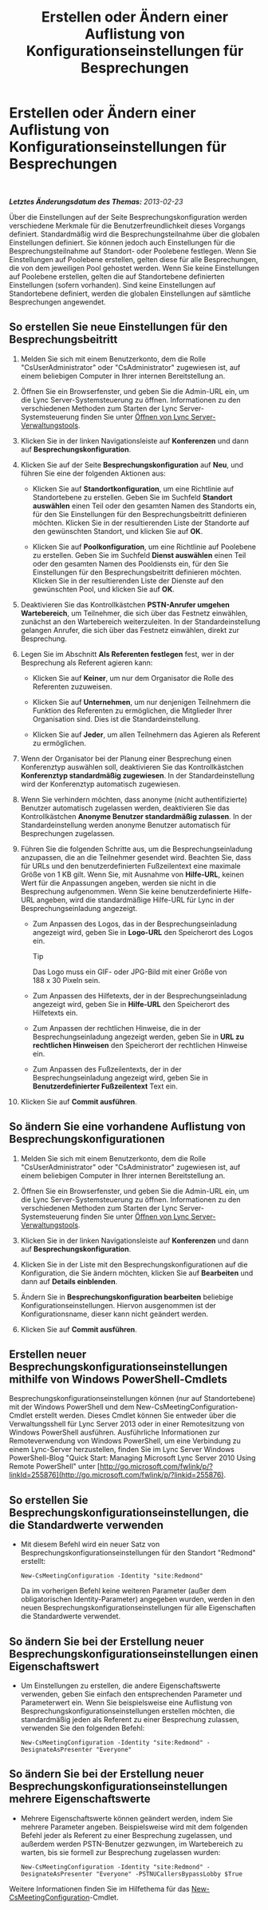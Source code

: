 ﻿---
title: Erstellen oder Ändern einer Auflistung von Konfigurationseinstellungen für Besprechungen
TOCTitle: Erstellen oder Ändern einer Auflistung von Konfigurationseinstellungen für Besprechungen
ms:assetid: ce6773c1-a0d5-4405-8e32-33a6f3a46a1a
ms:mtpsurl: https://technet.microsoft.com/de-de/library/JJ721889(v=OCS.15)
ms:contentKeyID: 49890946
ms.date: 05/19/2016
mtps_version: v=OCS.15
ms.translationtype: HT
---

# Erstellen oder Ändern einer Auflistung von Konfigurationseinstellungen für Besprechungen

 

_**Letztes Änderungsdatum des Themas:** 2013-02-23_

Über die Einstellungen auf der Seite Besprechungskonfiguration werden verschiedene Merkmale für die Benutzerfreundlichkeit dieses Vorgangs definiert. Standardmäßig wird die Besprechungsteilnahme über die globalen Einstellungen definiert. Sie können jedoch auch Einstellungen für die Besprechungsteilnahme auf Standort- oder Poolebene festlegen. Wenn Sie Einstellungen auf Poolebene erstellen, gelten diese für alle Besprechungen, die von dem jeweiligen Pool gehostet werden. Wenn Sie keine Einstellungen auf Poolebene erstellen, gelten die auf Standortebene definierten Einstellungen (sofern vorhanden). Sind keine Einstellungen auf Standortebene definiert, werden die globalen Einstellungen auf sämtliche Besprechungen angewendet.

## So erstellen Sie neue Einstellungen für den Besprechungsbeitritt

1.  Melden Sie sich mit einem Benutzerkonto, dem die Rolle "CsUserAdministrator" oder "CsAdministrator" zugewiesen ist, auf einem beliebigen Computer in Ihrer internen Bereitstellung an.

2.  Öffnen Sie ein Browserfenster, und geben Sie die Admin-URL ein, um die Lync Server-Systemsteuerung zu öffnen. Informationen zu den verschiedenen Methoden zum Starten der Lync Server-Systemsteuerung finden Sie unter [Öffnen von Lync Server-Verwaltungstools](lync-server-2013-open-lync-server-administrative-tools.md).

3.  Klicken Sie in der linken Navigationsleiste auf **Konferenzen** und dann auf **Besprechungskonfiguration**.

4.  Klicken Sie auf der Seite **Besprechungskonfiguration** auf **Neu**, und führen Sie eine der folgenden Aktionen aus:
    
      - Klicken Sie auf **Standortkonfiguration**, um eine Richtlinie auf Standortebene zu erstellen. Geben Sie im Suchfeld **Standort auswählen** einen Teil oder den gesamten Namen des Standorts ein, für den Sie Einstellungen für den Besprechungsbeitritt definieren möchten. Klicken Sie in der resultierenden Liste der Standorte auf den gewünschten Standort, und klicken Sie auf **OK**.
    
      - Klicken Sie auf **Poolkonfiguration**, um eine Richtlinie auf Poolebene zu erstellen. Geben Sie im Suchfeld **Dienst auswählen** einen Teil oder den gesamten Namen des Pooldiensts ein, für den Sie Einstellungen für den Besprechungsbeitritt definieren möchten. Klicken Sie in der resultierenden Liste der Dienste auf den gewünschten Pool, und klicken Sie auf **OK**.

5.  Deaktivieren Sie das Kontrollkästchen **PSTN-Anrufer umgehen Wartebereich**, um Teilnehmer, die sich über das Festnetz einwählen, zunächst an den Wartebereich weiterzuleiten. In der Standardeinstellung gelangen Anrufer, die sich über das Festnetz einwählen, direkt zur Besprechung.

6.  Legen Sie im Abschnitt **Als Referenten festlegen** fest, wer in der Besprechung als Referent agieren kann:
    
      - Klicken Sie auf **Keiner**, um nur dem Organisator die Rolle des Referenten zuzuweisen.
    
      - Klicken Sie auf **Unternehmen**, um nur denjenigen Teilnehmern die Funktion des Referenten zu ermöglichen, die Mitglieder Ihrer Organisation sind. Dies ist die Standardeinstellung.
    
      - Klicken Sie auf **Jeder**, um allen Teilnehmern das Agieren als Referent zu ermöglichen.

7.  Wenn der Organisator bei der Planung einer Besprechung einen Konferenztyp auswählen soll, deaktivieren Sie das Kontrollkästchen **Konferenztyp standardmäßig zugewiesen**. In der Standardeinstellung wird der Konferenztyp automatisch zugewiesen.

8.  Wenn Sie verhindern möchten, dass anonyme (nicht authentifizierte) Benutzer automatisch zugelassen werden, deaktivieren Sie das Kontrollkästchen **Anonyme Benutzer standardmäßig zulassen**. In der Standardeinstellung werden anonyme Benutzer automatisch für Besprechungen zugelassen.

9.  Führen Sie die folgenden Schritte aus, um die Besprechungseinladung anzupassen, die an die Teilnehmer gesendet wird. Beachten Sie, dass für URLs und den benutzerdefinierten Fußzeilentext eine maximale Größe von 1 KB gilt. Wenn Sie, mit Ausnahme von **Hilfe-URL**, keinen Wert für die Anpassungen angeben, werden sie nicht in die Besprechung aufgenommen. Wenn Sie keine benutzerdefinierte Hilfe-URL angeben, wird die standardmäßige Hilfe-URL für Lync in der Besprechungseinladung angezeigt.
    
      - Zum Anpassen des Logos, das in der Besprechungseinladung angezeigt wird, geben Sie in **Logo-URL** den Speicherort des Logos ein.
        

        > [!TIP]
        > Das Logo muss ein GIF- oder JPG-Bild mit einer Größe von 188&nbsp;x&nbsp;30&nbsp;Pixeln sein.

    
      - Zum Anpassen des Hilfetexts, der in der Besprechungseinladung angezeigt wird, geben Sie in **Hilfe-URL** den Speicherort des Hilfetexts ein.
    
      - Zum Anpassen der rechtlichen Hinweise, die in der Besprechungseinladung angezeigt werden, geben Sie in **URL zu rechtlichen Hinweisen** den Speicherort der rechtlichen Hinweise ein.
    
      - Zum Anpassen des Fußzeilentexts, der in der Besprechungseinladung angezeigt wird, geben Sie in **Benutzerdefinierter Fußzeilentext** Text ein.

10. Klicken Sie auf **Commit ausführen**.

## So ändern Sie eine vorhandene Auflistung von Besprechungskonfigurationen

1.  Melden Sie sich mit einem Benutzerkonto, dem die Rolle "CsUserAdministrator" oder "CsAdministrator" zugewiesen ist, auf einem beliebigen Computer in Ihrer internen Bereitstellung an.

2.  Öffnen Sie ein Browserfenster, und geben Sie die Admin-URL ein, um die Lync Server-Systemsteuerung zu öffnen. Informationen zu den verschiedenen Methoden zum Starten der Lync Server-Systemsteuerung finden Sie unter [Öffnen von Lync Server-Verwaltungstools](lync-server-2013-open-lync-server-administrative-tools.md).

3.  Klicken Sie in der linken Navigationsleiste auf **Konferenzen** und dann auf **Besprechungskonfiguration**.

4.  Klicken Sie in der Liste mit den Besprechungskonfigurationen auf die Konfiguration, die Sie ändern möchten, klicken Sie auf **Bearbeiten** und dann auf **Details einblenden**.

5.  Ändern Sie in **Besprechungskonfiguration bearbeiten** beliebige Konfigurationseinstellungen. Hiervon ausgenommen ist der Konfigurationsname, dieser kann nicht geändert werden.

6.  Klicken Sie auf **Commit ausführen**.

## Erstellen neuer Besprechungskonfigurationseinstellungen mithilfe von Windows PowerShell-Cmdlets

Besprechungskonfigurationseinstellungen können (nur auf Standortebene) mit der Windows PowerShell und dem New-CsMeetingConfiguration-Cmdlet erstellt werden. Dieses Cmdlet können Sie entweder über die Verwaltungsshell für Lync Server 2013 oder in einer Remotesitzung von Windows PowerShell ausführen. Ausführliche Informationen zur Remoteverwendung von Windows PowerShell, um eine Verbindung zu einem Lync-Server herzustellen, finden Sie im Lync Server Windows PowerShell-Blog "Quick Start: Managing Microsoft Lync Server 2010 Using Remote PowerShell" unter [http://go.microsoft.com/fwlink/p/?linkId=255876](http://go.microsoft.com/fwlink/p/?linkid=255876).

## So erstellen Sie Besprechungskonfigurationseinstellungen, die die Standardwerte verwenden

  - Mit diesem Befehl wird ein neuer Satz von Besprechungskonfigurationseinstellungen für den Standort "Redmond" erstellt:
    
        New-CsMeetingConfiguration -Identity "site:Redmond"
    
    Da im vorherigen Befehl keine weiteren Parameter (außer dem obligatorischen Identity-Parameter) angegeben wurden, werden in den neuen Besprechungskonfigurationseinstellungen für alle Eigenschaften die Standardwerte verwendet.

## So ändern Sie bei der Erstellung neuer Besprechungskonfigurationseinstellungen einen Eigenschaftswert

  - Um Einstellungen zu erstellen, die andere Eigenschaftswerte verwenden, geben Sie einfach den entsprechenden Parameter und Parameterwert ein. Wenn Sie beispielsweise eine Auflistung von Besprechungskonfigurationseinstellungen erstellen möchten, die standardmäßig jeden als Referent zu einer Besprechung zulassen, verwenden Sie den folgenden Befehl:
    
        New-CsMeetingConfiguration -Identity "site:Redmond" -DesignateAsPresenter "Everyone"

## So ändern Sie bei der Erstellung neuer Besprechungskonfigurationseinstellungen mehrere Eigenschaftswerte

  - Mehrere Eigenschaftswerte können geändert werden, indem Sie mehrere Parameter angeben. Beispielsweise wird mit dem folgenden Befehl jeder als Referent zu einer Besprechung zugelassen, und außerdem werden PSTN-Benutzer gezwungen, im Wartebereich zu warten, bis sie formell zur Besprechung zugelassen wurden:
    
        New-CsMeetingConfiguration -Identity "site:Redmond" -DesignateAsPresenter "Everyone" -PSTNUCallersBypassLobby $True

Weitere Informationen finden Sie im Hilfethema für das [New-CsMeetingConfiguration](new-csmeetingconfiguration.md)-Cmdlet.

